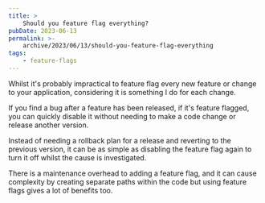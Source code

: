 ```yaml
---
title: >
    Should you feature flag everything?
pubDate: 2023-06-13
permalink: >-
    archive/2023/06/13/should-you-feature-flag-everything
tags:
    - feature-flags
---
```


Whilst it's probably impractical to feature flag every new feature or change to your application, considering it is something I do for each change.

If you find a bug after a feature has been released, if it's feature flagged, you can quickly disable it without needing to make a code change or release another version.

Instead of needing a rollback plan for a release and reverting to the previous version, it can be as simple as disabling the feature flag again to turn it off whilst the cause is investigated.

There is a maintenance overhead to adding a feature flag, and it can cause complexity by creating separate paths within the code but using feature flags gives a lot of benefits too.
